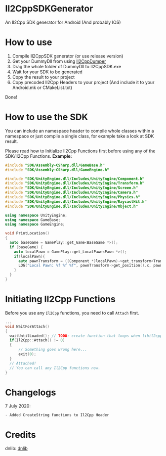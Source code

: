 # Il2CppSDKGenerator
An Il2Cpp SDK generator for Android (And probably IOS)

# How to use
1. Compile Il2CppSDK generator (or use release version)
2. Get your DummyDll from using [Il2CppDumper](https://github.com/Perfare/Il2CppDumper/)
3. Drag the whole folder of DummyDll to Il2CppSDK.exe
4. Wait for your SDK to be generated
5. Copy the result to your project
6. Copy precoded Il2Cpp Headers to your project (And include it to your Android.mk or CMakeList.txt)

Done!

# How to use the SDK
You can include an namespace header to compile whole classes within a namespace or just compile a single class, for example take a look at SDK result.

Please read how to Initialize Il2Cpp Functions first before using any of the SDK/Il2Cpp Functions.
**Example:**
```c++
#include "SDK/Assembly-CSharp.dll/GameBase.h"
#include "SDK/Assembly-CSharp.dll/GameEngine.h"

#include "SDK/UnityEngine.dll/Includes/UnityEngine/Component.h"
#include "SDK/UnityEngine.dll/Includes/UnityEngine/Transform.h"
#include "SDK/UnityEngine.dll/Includes/UnityEngine/Screen.h"
#include "SDK/UnityEngine.dll/Includes/UnityEngine/Camera.h"
#include "SDK/UnityEngine.dll/Includes/UnityEngine/Physics.h"
#include "SDK/UnityEngine.dll/Includes/UnityEngine/RaycastHit.h"
#include "SDK/UnityEngine.dll/Includes/UnityEngine/Object.h"

using namespace UnityEngine;
using namespace GameBase;
using namespace GameEngine;

void PrintLocation()
{
  auto baseGame = GamePlay::get_Game<BaseGame *>();
  if (baseGame) {
    auto localPawn = GamePlay::get_LocalPawn<Pawn *>();
    if(localPawn){
      auto pawnTransform = ((Component *)localPawn)->get_transform<Transform *>();
      LOG("Local Pawn: %f %f %f", pawnTransform->get_position().x, pawnTransform->get_position().y, pawnTransform->get_position().z);
    }
  }
}
```
# Initiating Il2Cpp Functions
Before you use any `Il2Cpp` functions, you need to call `Attach` first.

```c++
...
void WaitForAttach()
{
  waitUntilLoaded(); // TODO: create function that loops when libil2cpp.so is not loaded yet.
  if(Il2Cpp::Attach() != 0)
  {
      // Something goes wrong here...
      exit(0);
  }
  // Attached!
  // You can call any Il2Cpp functions now.
}
```
# Changelogs
7 July 2020:
```
- Added CreateString functions to Il2Cpp Header
```
# Credits
dnlib: [dnlib](https://github.com/0xd4d/dnlib)
